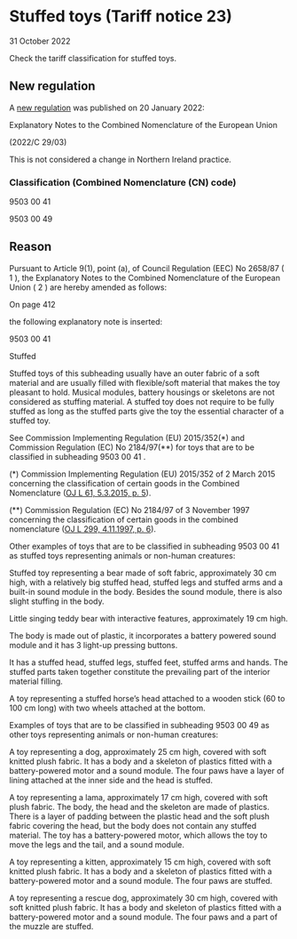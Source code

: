 # Stuffed toys (Tariff notice 23)
31 October 2022


Check the tariff classification for stuffed toys.


## New regulation

A [new regulation](https://eur-lex.europa.eu/legal-content/EN/TXT/?uri=CELEX%3A52022XC0120%2802%29&qid=1661181773023) was published on 20 January 2022:

Explanatory Notes to the Combined Nomenclature of the European Union

(2022/C 29/03)

This is not considered a change in Northern Ireland practice.

### Classification (Combined Nomenclature (CN) code)

9503 00 41

9503 00 49

## Reason

Pursuant to Article 9(1), point (a), of Council Regulation (EEC) No 2658/87 ( 1 ), the Explanatory Notes to the Combined Nomenclature of the European Union ( 2 ) are hereby amended as follows:

On page 412

the following explanatory note is inserted:

9503 00 41

Stuffed

Stuffed toys of this subheading usually have an outer fabric of a soft material and are usually filled with flexible/soft material that makes the toy pleasant to hold. Musical modules, battery housings or skeletons are not considered as stuffing material. A stuffed toy does not require to be fully stuffed as long as the stuffed parts give the toy the essential character of a stuffed toy.

See Commission Implementing Regulation (EU) 2015/352(\*) and Commission Regulation (EC) No 2184/97(\*\*) for toys that are to be classified in subheading 9503 00 41 .

(\*) Commission Implementing Regulation (EU) 2015/352 of 2 March 2015 concerning the classification of certain goods in the Combined Nomenclature ([OJ L 61, 5.3.2015, p. 5](https://eur-lex.europa.eu/legal-content/EN/AUTO/?uri=OJ:L:2015:061:TOC)).

(\*\*) Commission Regulation (EC) No 2184/97 of 3 November 1997 concerning the classification of certain goods in the combined nomenclature ([OJ L 299, 4.11.1997, p. 6](https://eur-lex.europa.eu/legal-content/EN/AUTO/?uri=OJ:L:1997:299:TOC)).

Other examples of toys that are to be classified in subheading 9503 00 41 as stuffed toys representing animals or non-human creatures:

Stuffed toy representing a bear made of soft fabric, approximately 30 cm high, with a relatively big stuffed head, stuffed legs and stuffed arms and a built-in sound module in the body. Besides the sound module, there is also slight stuffing in the body.

Little singing teddy bear with interactive features, approximately 19 cm high.

The body is made out of plastic, it incorporates a battery powered sound module and it has 3 light-up pressing buttons.

It has a stuffed head, stuffed legs, stuffed feet, stuffed arms and hands. The stuffed parts taken together constitute the prevailing part of the interior material filling.

A toy representing a stuffed horse’s head attached to a wooden stick (60 to 100 cm long) with two wheels attached at the bottom.

Examples of toys that are to be classified in subheading 9503 00 49 as other toys representing animals or non-human creatures:

A toy representing a dog, approximately 25 cm high, covered with soft knitted plush fabric. It has a body and a skeleton of plastics fitted with a battery-powered motor and a sound module. The four paws have a layer of lining attached at the inner side and the head is stuffed.

A toy representing a lama, approximately 17 cm high, covered with soft plush fabric. The body, the head and the skeleton are made of plastics. There is a layer of padding between the plastic head and the soft plush fabric covering the head, but the body does not contain any stuffed material. The toy has a battery-powered motor, which allows the toy to move the legs and the tail, and a sound module.

A toy representing a kitten, approximately 15 cm high, covered with soft knitted plush fabric. It has a body and a skeleton of plastics fitted with a battery-powered motor and a sound module. The four paws are stuffed.

A toy representing a rescue dog, approximately 30 cm high, covered with soft knitted plush fabric. It has a body and skeleton of plastics fitted with a battery-powered motor and a sound module. The four paws and a part of the muzzle are stuffed.